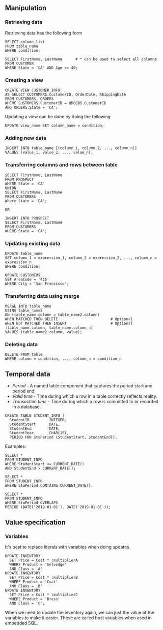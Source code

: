 ## Manipulation

### Retrieving data
Retrieving data has the following form
```
SELECT column_list
FROM table_name
WHERE condition;

SELECT FirstName, LastName      # * can be used to select all columns
FROM CUSTOMER
WHERE State = 'CA' AND Age <= 40;
```

### Creating a view
```
CREATE VIEW CUSTOMER_INFO
AS SELECT CUSTOMERS.CustomerID, OrderDate, ShippingDate
FROM CUSTOMERS, ORDERS
WHERE CUSTOMERS.CustomerID = ORDERS.CustomerID
AND ORDERS.State = 'CA';
```
Updating a view can be done by doing the following
```
UPDATE view_name SET column_name = condition;
```

### Adding new data
```
INSERT INTO table_name [(column_1, column_2, ..., column_n)]
VALUES (value_1, value_2, ..., value_n);
```

### Transferring columns and rows between table
```
SELECT FirstName, LastName
FROM PROSPECT
WHERE State = 'CA'
UNION 
SELECT FirstName, LastName
FROM CUSTOMERS
Where State = 'CA';

OR

INSERT INTO PROSPECT
SELECT FirstName, LastName
FROM CUSTOMERS
WHERE State = 'CA';
```

### Updating existing data
```
UPDATE table_name
SET column_1 = expression_1, column_2 = expression_2, ..., column_n = expression_n
WHERE condition;

UPDATE CUSTOMERS
SET AreaCode = '415'
WHERE City = 'San Francisco';
```

### Transferring data using merge
```
MERGE INTO table_name
USING table_name2
ON (table_name.column = table_name2.column)
WHEN MATCHED THEN DELETE                        # Optional
WHEN NOT MATCHED THEN INSERT                    # Optional
(table_name.column, table_name.column_n)
VALUES (table_name2.column, value);
```

### Deleting data
```
DELETE FROM table
WHERE column = condition, ..., column_n = condition_n
```

## Temporal data
* *Period* - A named table component that captures the period start and period end.
* *Valid time* - Time during which a row in a table correctly reflects reality.
* *Transaction time* - Time during which a row is committed to or recorded in a database.

```
CREATE TABLE STUDENT_INFO (
  StudentID         INTEGER,
  StudentStart      DATE,
  StudentEnd        DATE,
  StudentYear       CHAR(15),
  PERIOD FOR StuPeriod (StudentStart, StudentEnd));
```
Examples:
```
SELECT *
FROM STUDENT_INFO
WHERE StudentStart <= CURRENT_DATE()
AND StudentEnd > CURRENT_DATE();
```

```
SELECT *
FROM STUDENT_INFO
WHERE StuPeriod CONTAINS CURRENT_DATE();
```

```
SELECT *
FROM STUDENT_INFO
WHERE StuPeriod OVERLAPS
PERIOD (DATE('2019-01-01'), DATE('2019-01-01'));
```

## Value specification

### Variables
It's best to replace literals with variables when doing updates.
```
UPDATE INVENTORY
  SET Price = Cost * :multiplierA
  WHERE Product = 'Selvedge'
  AND Class = 'A'
UPDATE INVENTORY
  SET Price = Cost * :multiplierB
  WHERE Product = 'Coat'
  AND Class = 'B'
UPDATE INVENTORY
  SET Price = Cost * :multiplierC
  WHERE Product = 'Dress'
  AND Class = 'C';
```
When we need to update the inventory again, we can just the value of the variables to make it easier.
These are called host variables when used in embedded SQL.
